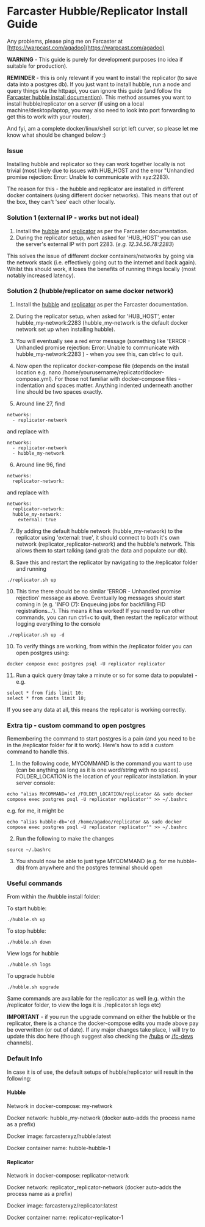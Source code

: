 # Farcaster Hubble/Replicator Install Guide

Any problems, please ping me on Farcaster at [https://warpcast.com/agadoo](https://warpcast.com/agadoo)

**WARNING** - This guide is purely for development purposes (no idea if suitable for production).

**REMINDER** - this is only relevant if you want to install the replicator (to save data into a postgres db). If you just want to install hubble, run a node and query things via the httpapi, you can ignore this guide (and follow the [Farcaster hubble install documention](https://docs.farcaster.xyz/hubble/install)). This method assumes you want to install hubble/replicator on a server (if using on a local machine/desktop/laptop, you may also need to look into port forwarding to get this to work with your router).

And fyi, am a complete docker/linux/shell script left curver, so please let me know what should be changed below :)

### Issue

Installing hubble and replicator so they can work together locally is not trivial (most likely due to issues with HUB_HOST and the error "Unhandled promise rejection: Error: Unable to communicate with xyz:2283).

The reason for this - the hubble and replicator are installed in different docker containers (using different docker networks). This means that out of the box, they can't 'see' each other locally.

### Solution 1 (external IP - works but not ideal)

1. Install the [hubble](https://docs.farcaster.xyz/hubble/install) and [replicator](https://docs.farcaster.xyz/developers/guides/apps/replicate) as per the Farcaster documentation.
2. During the replicator setup, when asked for 'HUB_HOST' you can use the server's external IP with port 2283.
   (*e.g. 12.34.56.78:2283*)

This solves the issue of different docker containers/networks by going via the network stack (i.e. effectively going out to the internet and back again). Whilst this should work, it loses the benefits of running things locally (most notably increased latency).

### Solution 2 (hubble/replicator on same docker network)

1. Install the [hubble](https://docs.farcaster.xyz/hubble/install) and [replicator](https://docs.farcaster.xyz/developers/guides/apps/replicate) as per the Farcaster documentation.

2. During the replicator setup, when asked for 'HUB_HOST', enter hubble_my-network:2283 (hubble_my-network is the default docker network set up when installing hubble).

3. You will eventually see a red error message (something like 'ERROR - Unhandled promise rejection: Error: Unable to communicate with hubble_my-network:2283 ) - when you see this, can ctrl+c to quit.

4. Now open the replicator docker-compose file (depends on the install location e.g. nano /home/yourusername/replicator/docker-compose.yml). For those not familiar with docker-compose files - indentation and spaces matter. Anything indented underneath another line should be two spaces exactly.

5. Around line 27, find

```
networks:
  - replicator-network
```

and replace with

```
networks:
  - replicator-network
  - hubble_my-network
```

6. Around line 96, find

```
networks:
  replicator-network:
```

and replace with

```
networks:
  replicator-network:
  hubble_my-network:
    external: true
```

7. By adding the default hubble network (hubble_my-network) to the replicator using 'external: true', it should connect to both it's own network (replicator_replicator-network) and the hubble's network. This allows them to start talking (and grab the data and populate our db).

8. Save this and restart the replicator by navigating to the /replicator folder and running
```
./replicator.sh up
```

10. This time there should be no similar 'ERROR - Unhandled promise rejection' message as above. Eventually log messages should start coming in  (e.g. 'INFO (7): Enqueuing jobs for backfilling FID registrations...'). This means it has worked! If you need to run other commands, you can run ctrl+c to quit, then restart the replicator without logging everything to the console

```
./replicator.sh up -d
```

10. To verify things are working, from within the /replicator folder you can open postgres using:

```
docker compose exec postgres psql -U replicator replicator
```

11. Run a quick query (may take a minute or so for some data to populate) - e.g.

```
select * from fids limit 10;
select * from casts limit 10;
```

If you see any data at all, this means the replicator is working correctly.

### Extra tip - custom command to open postgres

Remembering the command to start postgres is a pain (and you need to be in the /replicator folder for it to work). Here's how to add a custom command to handle this.

1. In the following code, MYCOMMAND is the command you want to use (can be anything as long as it is one word/string with no spaces). FOLDER_LOCATION is the location of your replicator installation. In your server console:

```
echo "alias MYCOMMAND='cd /FOLDER_LOCATION/replicator && sudo docker compose exec postgres psql -U replicator replicator'" >> ~/.bashrc
```
e.g. for me, it might be

```
echo "alias hubble-db='cd /home/agadoo/replicator && sudo docker compose exec postgres psql -U replicator replicator'" >> ~/.bashrc
```

2. Run the following to make the changes

```
source ~/.bashrc
```

3. You should now be able to just type MYCOMMAND (e.g. for me hubble-db) from anywhere and the postgres terminal should open

### Useful commands

From within the /hubble install folder:

To start hubble:
```
./hubble.sh up
```
To stop hubble:
```
./hubble.sh down
```
View logs for hubble
```
./hubble.sh logs
```

To upgrade hubble
```
./hubble.sh upgrade
```

Same commands are available for the replicator as well (e.g. within the /replicator folder, to view the logs it is ./replicator.sh logs etc)

**IMPORTANT** - if you run the upgrade command on either the hubble or the replicator, there is a chance the docker-compose edits you made above pay be overwritten (or out of date). If any major changes take place, I will try to update this doc here (though suggest also checking the [/hubs](https://warpcast.com/~/channel/hubs) or [/fc-devs](https://warpcast.com/~/channel/fc-devs) channels).

### Default Info

In case it is of use, the default setups of hubble/replicator will result in the following:

#### Hubble

Network in docker-compose: my-network

Docker network: hubble_my-network (docker auto-adds the process name as a prefix)

Docker image: farcasterxyz/hubble:latest

Docker container name: hubble-hubble-1

#### Replicator

Network in docker-compose: replicator-network

Docker network: replicator_replicator-network (docker auto-adds the process name as a prefix)

Docker image: farcasterxyz/replicator:latest

Docker container name: replicator-replicator-1
